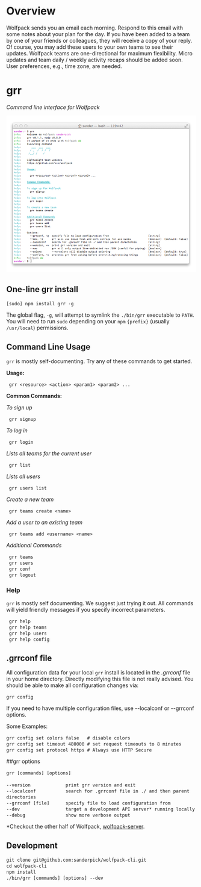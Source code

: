 # Overview

Wolfpack sends you an email each morning. Respond to this email with some notes about your plan for the day. If you have been added to a team by one of your friends or colleagues, they will receive a copy of your reply. Of course, you may add these users to your own teams to see their updates. Wolfpack teams are one-directional for maximum flexibility. Micro updates and team daily / weekly activity recaps should be added soon. User preferences, e.g., time zone, are needed.

# grr
*Command line interface for Wolfpack*

<img src="https://github.com/sanderpick/wolfpack-cli/raw/develop/assets/grr.png"/>

## One-line grr install

    [sudo] npm install grr -g

The global flag, `-g`, will attempt to symlink the `./bin/grr` executable to `PATH`. You will need to run `sudo` depending on your `npm` `{prefix}` (usually `/usr/local`) permissions.

## Command Line Usage

`grr` is mostly self-documenting. Try any of these commands to get started.

   **Usage:**
   
     grr <resource> <action> <param1> <param2> ...
   
   **Common Commands:**

   *To sign up*

     grr signup

   *To log in*

     grr login
   
   *Lists all teams for the current user*
   
     grr list

   *Lists all users*
   
     grr users list

   *Create a new team*
   
     grr teams create <name>
   
   *Add a user to an existing team*
   
     grr teams add <username> <name>
   
   *Additional Commands*
   
     grr teams
     grr users
     grr conf
     grr logout

### Help

`grr` is mostly self documenting. We suggest just trying it out. All commands will yield friendly messages if you specify incorrect parameters.

     grr help
     grr help teams
     grr help users
     grr help config

## .grrconf file

All configuration data for your local `grr` install is located in the *.grrconf* file in your home directory. Directly modifying this file is not really advised. You should be able to make all configuration changes via:

    grr config

If you need to have multiple configuration files, use --localconf or --grrconf options.

Some Examples:

    grr config set colors false   # disable colors
    grr config set timeout 480000 # set request timeouts to 8 minutes
    grr config set protocol https # Always use HTTP Secure

##grr options

    grr [commands] [options]
 
    --version             print grr version and exit
    --localconf           search for .grrconf file in ./ and then parent directories
    --grrconf [file]      specify file to load configuration from
    --dev                 target a development API server* running locally
    --debug               show more verbose output
*Checkout the other half of Wolfpack, [wolfpack-server](https://github.com/sanderpick/wolfpack-server).

## Development

    git clone git@github.com:sanderpick/wolfpack-cli.git
    cd wolfpack-cli
    npm install
    ./bin/grr [commands] [options] --dev
